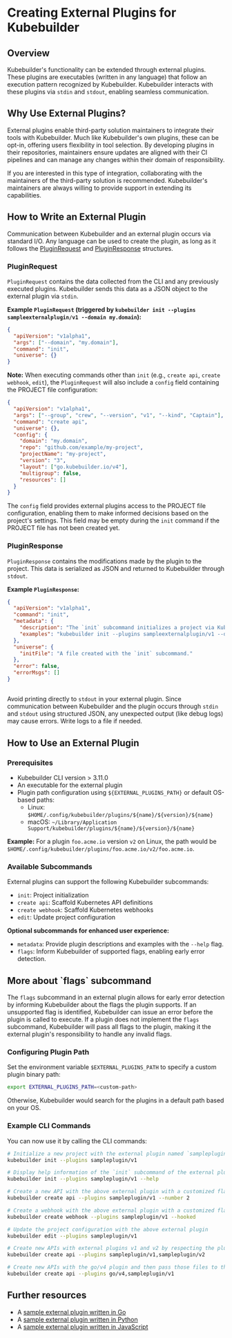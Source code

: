 # Creating External Plugins for Kubebuilder

## Overview

Kubebuilder's functionality can be extended through external plugins.
These plugins are executables (written in any language) that follow an
execution pattern recognized by Kubebuilder. Kubebuilder interacts with
these plugins via `stdin` and `stdout`, enabling seamless communication.

## Why Use External Plugins?

External plugins enable third-party solution maintainers to integrate their tools with Kubebuilder.
Much like Kubebuilder's own plugins, these can be opt-in, offering users
flexibility in tool selection. By developing plugins in their repositories,
maintainers ensure updates are aligned with their CI pipelines and can
manage any changes within their domain of responsibility.

If you are interested in this type of integration, collaborating with the
maintainers of the third-party solution is recommended. Kubebuilder's maintainers
are always willing to provide support in extending its capabilities.

## How to Write an External Plugin

Communication between Kubebuilder and an external plugin occurs via
standard I/O. Any language can be used to create the plugin, as long
as it follows the [PluginRequest][code-plugin-external] and [PluginResponse][code-plugin-external]
structures.

### PluginRequest

`PluginRequest` contains the data collected from the CLI and any previously executed plugins. Kubebuilder sends this data as a JSON object to the external plugin via `stdin`.

**Example `PluginRequest` (triggered by `kubebuilder init --plugins sampleexternalplugin/v1 --domain my.domain`):**

```json
{
  "apiVersion": "v1alpha1",
  "args": ["--domain", "my.domain"],
  "command": "init",
  "universe": {}
}
```

**Note:** When executing commands other than `init` (e.g., `create api`, `create webhook`, `edit`), the `PluginRequest` will also include a `config` field containing the PROJECT file configuration:

```json
{
  "apiVersion": "v1alpha1",
  "args": ["--group", "crew", "--version", "v1", "--kind", "Captain"],
  "command": "create api",
  "universe": {},
  "config": {
    "domain": "my.domain",
    "repo": "github.com/example/my-project",
    "projectName": "my-project",
    "version": "3",
    "layout": ["go.kubebuilder.io/v4"],
    "multigroup": false,
    "resources": []
  }
}
```

The `config` field provides external plugins access to the PROJECT file configuration, enabling them to make informed decisions based on the project's settings. This field may be empty during the `init` command if the PROJECT file has not been created yet.

### PluginResponse

`PluginResponse` contains the modifications made by the plugin to the project. This data is serialized as JSON and returned to Kubebuilder through `stdout`.

**Example `PluginResponse`:**
```json
{
  "apiVersion": "v1alpha1",
  "command": "init",
  "metadata": {
    "description": "The `init` subcommand initializes a project via Kubebuilder. It scaffolds a single file: `initFile`.",
    "examples": "kubebuilder init --plugins sampleexternalplugin/v1 --domain my.domain"
  },
  "universe": {
    "initFile": "A file created with the `init` subcommand."
  },
  "error": false,
  "errorMsgs": []
}
```

<aside>
<H1> </H1>

Avoid printing directly to `stdout` in your external plugin.
Since communication between Kubebuilder and the plugin occurs through
`stdin` and `stdout` using structured JSON, any unexpected output
(like debug logs) may cause errors. Write logs to a file if needed.

</aside>

## How to Use an External Plugin

### Prerequisites

- Kubebuilder CLI version > 3.11.0
- An executable for the external plugin
- Plugin path configuration using `${EXTERNAL_PLUGINS_PATH}` or default OS-based paths:
  - Linux: `$HOME/.config/kubebuilder/plugins/${name}/${version}/${name}`
  - macOS: `~/Library/Application Support/kubebuilder/plugins/${name}/${version}/${name}`

**Example:** For a plugin `foo.acme.io` version `v2` on Linux, the path would be `$HOME/.config/kubebuilder/plugins/foo.acme.io/v2/foo.acme.io`.

### Available Subcommands

External plugins can support the following Kubebuilder subcommands:
- `init`: Project initialization
- `create api`: Scaffold Kubernetes API definitions
- `create webhook`: Scaffold Kubernetes webhooks
- `edit`: Update project configuration

**Optional subcommands for enhanced user experience:**
- `metadata`: Provide plugin descriptions and examples with the `--help` flag.
- `flags`: Inform Kubebuilder of supported flags, enabling early error detection.

<aside class="note">
<h1>More about `flags` subcommand</h1>

The `flags` subcommand in an external plugin allows for early error detection by informing Kubebuilder about the flags the plugin supports. If an unsupported flag is identified, Kubebuilder can issue an error before the plugin is called to execute.
If a plugin does not implement the `flags` subcommand, Kubebuilder will pass all flags to the plugin, making it the external plugin's responsibility to handle any invalid flags.

</aside>

### Configuring Plugin Path

Set the environment variable `$EXTERNAL_PLUGINS_PATH`
to specify a custom plugin binary path:

```sh
export EXTERNAL_PLUGINS_PATH=<custom-path>
```

Otherwise, Kubebuilder would search for the plugins in a default path based on your OS.

### Example CLI Commands

You can now use it by calling the CLI commands:

```sh
# Initialize a new project with the external plugin named `sampleplugin`
kubebuilder init --plugins sampleplugin/v1

# Display help information of the `init` subcommand of the external plugin
kubebuilder init --plugins sampleplugin/v1 --help

# Create a new API with the above external plugin with a customized flag `number`
kubebuilder create api --plugins sampleplugin/v1 --number 2

# Create a webhook with the above external plugin with a customized flag `hooked`
kubebuilder create webhook --plugins sampleplugin/v1 --hooked

# Update the project configuration with the above external plugin
kubebuilder edit --plugins sampleplugin/v1

# Create new APIs with external plugins v1 and v2 by respecting the plugin chaining order
kubebuilder create api --plugins sampleplugin/v1,sampleplugin/v2

# Create new APIs with the go/v4 plugin and then pass those files to the external plugin by respecting the plugin chaining order
kubebuilder create api --plugins go/v4,sampleplugin/v1
```

## Further resources

- A [sample external plugin written in Go](https://github.com/kubernetes-sigs/kubebuilder/tree/master/docs/book/src/simple-external-plugin-tutorial/testdata/sampleexternalplugin/v1)
- A [sample external plugin written in Python](https://github.com/rashmigottipati/POC-Phase2-Plugins)
- A [sample external plugin written in JavaScript](https://github.com/Eileen-Yu/kb-js-plugin)

[code-plugin-external]: https://github.com/kubernetes-sigs/kubebuilder/blob/book-v4/pkg/plugin/external/types.go
